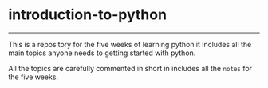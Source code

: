# introduction-to-python

---
This is a repository for the five weeks of learning python it includes all the main topics anyone needs to getting started with python.

All the topics are carefully commented in short in includes all the `notes` for the five weeks.

